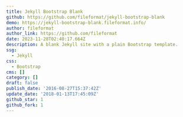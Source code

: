 ```yaml
---
title: Jekyll Bootstrap Blank
github: https://github.com/fileformat/jekyll-bootstrap-blank
demo: https://jekyll-bootstrap-blank.fileformat.info/
author: fileformat
author_link: https://github.com/fileformat
date: 2023-11-28T02:40:17.664Z
description: A blank Jekyll site with a plain Bootstrap template.
ssg:
  - Jekyll
css:
  - Bootstrap
cms: []
category: []
draft: false
publish_date: '2016-08-27T15:37:42Z'
update_date: '2018-01-13T17:45:09Z'
github_star: 1
github_fork: 1
---
```

